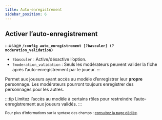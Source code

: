 ```yaml
---
title: Auto-enregistrement
sidebar_position: 6
---
```


## Activer l’auto-enregistrement

:::usage
**`/config auto_enregistrement [?basculer] (?moderation_validation)`**
- `?basculer` : Active/désactive l’option.
- `?moderation_validation` : Seuls les modérateurs peuvent valider la fiche après l’auto-enregistrement par le joueur.
:::

Permet aux joueurs ayant accès au modèle d’enregistrer leur **propre** personnage.
Les modérateurs pourront toujours enregistrer des personnages pour les autres.

:::tip
Limitez l’accès au modèle à certains rôles pour restreindre l’auto-enregistrement aux joueurs validés.
:::

<small>Pour plus d’informations sur la syntaxe des champs : [consultez la page dédiée](../introduction/format.mdx).</small>
